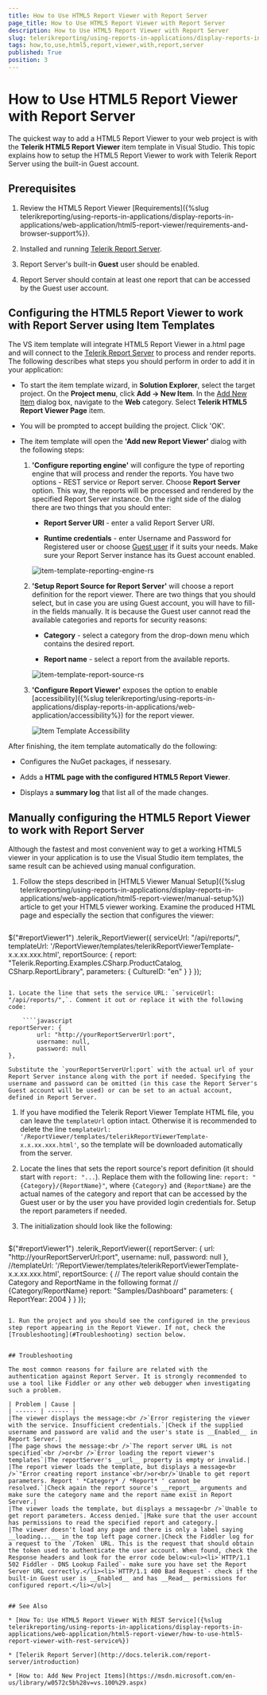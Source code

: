 ```yaml
---
title: How to Use HTML5 Report Viewer with Report Server
page_title: How to Use HTML5 Report Viewer with Report Server 
description: How to Use HTML5 Report Viewer with Report Server
slug: telerikreporting/using-reports-in-applications/display-reports-in-applications/web-application/html5-report-viewer/how-to-use-html5-report-viewer-with-report-server
tags: how,to,use,html5,report,viewer,with,report,server
published: True
position: 3
---
```


# How to Use HTML5 Report Viewer with Report Server

The quickest way to add a HTML5 Report Viewer to your web project is with the __Telerik HTML5 Report Viewer__ item template in Visual Studio. This topic explains how to setup the HTML5 Report Viewer to work with Telerik Report Server using the built-in Guest account. 

## Prerequisites

1. Review the HTML5 Report Viewer [Requirements]({%slug telerikreporting/using-reports-in-applications/display-reports-in-applications/web-application/html5-report-viewer/requirements-and-browser-support%}).             

1. Installed and running [Telerik Report Server](https://docs.telerik.com/report-server/introduction). 

1. Report Server's built-in __Guest__ user should be enabled. 

1. Report Server should contain at least one report that can be accessed by the Guest user account. 


## Configuring the HTML5 Report Viewer to work with Report Server using Item Templates

The VS item template will integrate HTML5 Report Viewer in a.html page and will connect to the [Telerik Report Server](https://docs.telerik.com/report-server/introduction) to process and render reports. The following describes what steps you should perform in order to add it in your application: 

* To start the item template wizard, in __Solution Explorer__, select the target project. On the __Project menu__, click __Add -> New Item__. In the [Add New Item](https://msdn.microsoft.com/en-us/library/w0572c5b%28v=vs.100%29.aspx) dialog box, navigate to the __Web__ category. Select __Telerik HTML5 Report Viewer Page__ item. 

* You will be prompted to accept building the project. Click 'OK'. 

* The item template will open the __'Add new Report Viewer'__ dialog with the following steps: 

   1. __'Configure reporting engine'__ will configure the type of reporting engine that will process and render the reports. You have two options - REST service or Report server. Choose __Report Server__ option. This way, the reports will be processed and rendered by the specified Report Server instance. On the right side of the dialog there are two things that you should enter: 

      + __Report Server URI__ - enter a valid Report Server URI. 

      + __Runtime credentials__ - enter Username and Password for Registered user or choose [Guest user](https://docs.telerik.com/report-server/implementer-guide/user-management/guest-user) if it suits your needs. Make sure your Report Server instance has its Guest account enabled. 

      ![item-template-reporting-engine-rs](images/item-template-reporting-engine-rs.png)

   1. __'Setup Report Source for Report Server'__ will choose a report definition for the report viewer. There are two things that you should select, but in case you are using Guest account, you will have to fill-in the fields manually. It is because the Guest user cannot read the available categories and reports for security reasons: 

      + __Category__ - select a category from the drop-down menu which contains the desired report. 

      + __Report name__ - select a report from the available reports. 

      ![item-template-report-source-rs](images/item-template-report-source-rs.png)

   1. __'Configure Report Viewer'__ exposes the option to enable [accessibility]({%slug telerikreporting/using-reports-in-applications/display-reports-in-applications/web-application/accessibility%}) for the report viewer. 

      ![Item Template Accessibility](images/item-template-accessibility.png)

After finishing, the item template automatically do the following: 

* Configures the NuGet packages, if nessesary. 

* Adds a __HTML page with the configured HTML5 Report Viewer__. 

* Displays a __summary log__ that list all of the made changes. 


## Manually configuring the HTML5 Report Viewer to work with Report Server

Although the fastest and most convenient way to get a working HTML5 viewer in your application is to use the Visual Studio item templates, the same result can be achieved using manual configuration. 

1. Follow the steps described in [HTML5 Viewer Manual Setup]({%slug telerikreporting/using-reports-in-applications/display-reports-in-applications/web-application/html5-report-viewer/manual-setup%}) article to get your HTML5 viewer working. Examine the produced HTML page and especially the section that configures the viewer: 
    
    ````javascript
$("#reportViewer1")
	.telerik_ReportViewer({
		serviceUrl: "/api/reports/",
		templateUrl: '/ReportViewer/templates/telerikReportViewerTemplate-x.x.xx.xxx.html',
		reportSource: {
			report: "Telerik.Reporting.Examples.CSharp.ProductCatalog, CSharp.ReportLibrary",
			parameters: {
				CultureID: "en"
			}
		}
	});
````

1. Locate the line that sets the service URL: `serviceUrl: "/api/reports/",`. Comment it out or replace it with the following code: 
    
    ````javascript
reportServer: {
		url: "http://yourReportServerUrl:port",
		username: null,
		password: null
},
````

    Substitute the `yourReportServerUrl:port` with the actual url of your Report Server instance along with the port if needed. Specifying the username and password can be omitted (in this case the Report Server's Guest account will be used) or can be set to an actual account, defined in Report Server. 

1. If you have modified the Telerik Report Viewer Template HTML file, you can leave the `templateUrl` option intact. Otherwise it is recommended to delete the line `templateUrl: '/ReportViewer/templates/telerikReportViewerTemplate-x.x.xx.xxx.html'`, so the template will be downloaded automatically from the server. 

1. Locate the lines that sets the report source's report definition (it should start with `report: "...`). Replace them with the following line: `report: "{Category}/{ReportName}"`, where `{Category}` and `{ReportName}` are the actual names of the category and report that can be accessed by the Guest user or by the user you have provided login credentials for. Setup the report parameters if needed. 

1. The initialization should look like the following: 
    
    ````javascript
$("#reportViewer1")
	.telerik_ReportViewer({
		reportServer: {
			url: "http://yourReportServerUrl:port",
			username: null,
			password: null
		},
		//templateUrl: '/ReportViewer/templates/telerikReportViewerTemplate-x.x.xx.xxx.html',
		reportSource: {
			// The report value should contain the Category and ReportName in the following format
			// {Category/ReportName}
			report: "Samples/Dashboard"
			parameters: {
				ReportYear: 2004
			}
		}
	});
````

1. Run the project and you should see the configured in the previous step report appearing in the Report Viewer. If not, check the [Troubleshooting](#Troubleshooting) section below. 


## Troubleshooting

The most common reasons for failure are related with the authentication against Report Server. It is strongly recommended to use a tool like Fiddler or any other web debugger when investigating such a problem. 

| Problem | Cause |
| ------ | ------ |
|The viewer displays the message:<br />`Error registering the viewer with the service. Insufficient credentials.`|Check if the supplied username and password are valid and the user's state is __Enabled__ in Report Server.|
|The page shows the message:<br />`The report server URL is not specified`<br />or<br />`Error loading the report viewer's templates`|The reportServer's __url__ property is empty or invalid.|
|The report viewer loads the template, but displays a message<br />`"Error creating report instance`<br/>or<br/>`Unable to get report parameters. Report ' *Category* / *Report* ' cannot be resolved.`|Check again the report source's __report__ arguments and make sure the category name and the report name exist in Report Server.|
|The viewer loads the template, but displays a message<br />`Unable to get report parameters. Access denied.`|Make sure that the user account has permissions to read the specified report and category.|
|The viewer doesn't load any page and there is only a label saying __loading...__ in the top left page corner.|Check the Fiddler log for a request to the `/Token` URL. This is the request that should obtain the token used to authenticate the user account. When found, check the Response headers and look for the error code below:<ul><li>`HTTP/1.1 502 Fiddler - DNS Lookup Failed`- make sure you have set the Report Server URL correctly.</li><li>`HTTP/1.1 400 Bad Request`- check if the built-in Guest user is __Enabled__ and has __Read__ permissions for configured report.</li></ul>|


## See Also

* [How To: Use HTML5 Report Viewer With REST Service]({%slug telerikreporting/using-reports-in-applications/display-reports-in-applications/web-application/html5-report-viewer/how-to-use-html5-report-viewer-with-rest-service%})

* [Telerik Report Server](http://docs.telerik.com/report-server/introduction)

* [How to: Add New Project Items](https://msdn.microsoft.com/en-us/library/w0572c5b%28v=vs.100%29.aspx)

